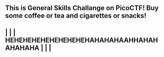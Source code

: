 This is General Skills Challange on PicoCTF! 
Buy some coffee or tea and cigarettes or snacks!
-----------------------------------------------------
|                                                   |
|    HEHEHEHEHEHEHEHEHEHAHAHAHAAHHAHAHAHAHAHA       |
|                                                   |
-----------------------------------------------------
